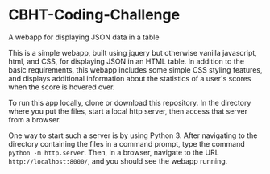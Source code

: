 # CBHT-Coding-Challenge
A webapp for displaying JSON data in a table

This is a simple webapp, built using jquery but otherwise vanilla javascript, html, and CSS, for displaying JSON in an HTML table. In addition to the basic requirements, this webapp includes some simple CSS styling features, and displays additional information about the statistics of a user's scores when the score is hovered over.

To run this app locally, clone or download this repository. In the directory where you put the files, start a local http server, then access that server from a browser.

One way to start such a server is by using Python 3. After navigating to the directory containing the files in a command prompt, type the command `python -m http.server`. Then, in a browser, navigate to the URL `http://localhost:8000/`, and you should see the webapp running.
